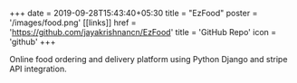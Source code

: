+++
date =  2019-09-28T15:43:40+05:30
title = "EzFood"
poster = '/images/food.png'
[[links]]
href = 'https://github.com/jayakrishnancn/EzFood'
title = 'GitHub Repo'
icon = 'github'
+++

Online food ordering and delivery platform using Python Django and stripe API integration.


